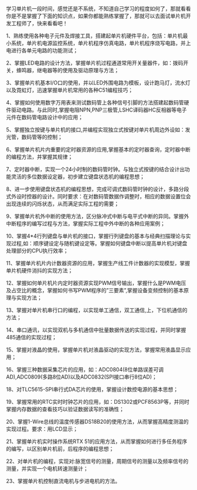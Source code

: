 学习单片机一段时间，感觉还是不系统，不知道自己学习的程度如何了，那就看看你是不是掌握了下面的知识点，如果你都能熟练掌握了，那就可以去面试单片机开发工程师了，快来看看吧！

1、熟练使用各种电子元件及焊接工具，搭建起单片机硬件平台，包括：单片机最小系统，单片机电源监控系统，单片机程序仿真电路，单片机程序烧写电路，并上电进行各单元电路的功能测试；

2、掌握LED电路的设计方法，掌握单片机过程通道常用开关量器件，如：拨码开关，蜂鸣器，继电器等的使用及驱动原理与方法；

3、掌握单片机基本I/O口的使用，并以LED外围电路为模板，设计跑马灯，流水灯以及霓虹灯，迅速掌握单片机常用的各种C51编程技巧；

4、掌握如何使用数字万用表来测试数码管上各种信号引脚的方法搭建起数码管硬件驱动电路。与此同时,掌握电阻NPN,PNP三极管,LSHC译码器HC反相器等电子元件在数码管电路设计中的应用；

5、掌握独立按键与单片机的接口,并编程实现独立式按键对单片机周边外设如：发光管，数码管等的控制；

6、掌握单片机片内重要的定时器资源的应用,掌握基本的定时器查询，定时器中断的编程方法，并掌握其规律；

7、定时器中断，实现一个24小时制的数码管时钟。与独立式按键的结合设计出功能灵活的多位数据设定器，初步建立键盘状态机的编程思想；

8、进一步使用键盘状态机的编程思想，完成可调式数码管时钟的设计，多路分段式外设时控器的设计。同时要求：在对数码管数据作调整时，相应的数据设置位会出现连续的闪烁状态，从而满足实际工程的需要；

9、掌握单片机外中断的使用方法，区分脉冲式中断与电平式中断的异同。掌握外中断程序的编写过程与方法，掌握实际工程中外中断的各种应用案例；

10、掌握4*4行列键盘与单片机的接口，掌握行列键盘的基本与经典扫描理论与实现过程,如：顺序键设定与随机键设定等。掌握如何键盘中断以提高单片机对键盘处理部分的CPU执行效率；

11、掌握单片机片内计数器资源的应用，掌握生产线工件计数器的实现模型，掌握单片机硬件消抖的实现方法；

12、掌握如何单片机片内定时器资源实现PWM信号输出，掌握什么是PWM电压及占空比的概念，掌握如何书写PWM程序的”三要素”,掌握设备变频控制的基本原理与实现方法；

13、掌握对单片机串行口的编程，以实现单工通信，双工通信,上，下位机通信的方法；

14、串口通讯，以实现双机与多机通信中批量数据传送的实现过程，并同时掌握485通信的实现过程；

15、掌握对液晶的使用，掌握单片机对液晶驱动的实现方法，掌握常用液晶显示应用；

16、掌握三种数据采集芯片的应用，如：ADC0804(8位单路误差可调AD),ADC0809(多路8位AD)以及ADC0832(SPI接口串行8位AD)；

18、对TLC5615-SPI串行式DA芯片的使用，掌握设计数控电源的基本思想；

19、掌握常用的RTC实时时钟芯片的应用，如：DS1302或PCF8563P等，并同时掌握内存数据的查看技巧以验证数据读写的准确性；

20、掌握1-Wire总线的温度传感器DS18B20的使用方法，从而掌握高精度测温的实现过程。要求：用LCD显示；

21、掌握单片机实时操作系统RTX 51的应用方法，从而掌握如何进行多任务程序的编写，以区别单片机前，后程序的编程思想；

22、对单片机的编程，实现对:脉宽信号的测量，周期信号的测量以及频率信号的测量，并实现一个电机转速测量计；

23、掌握单片机控制直流电机与步进电机的方法。


